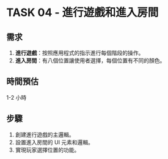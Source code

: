 # TASK 04 - 進行遊戲和進入房間

## 需求

1. **進行遊戲**：按照應用程式的指示進行每個階段的操作。
2. **進入房間**：有八個位置讓使用者選擇，每個位置有不同的顏色。

## 時間預估

1-2 小時

## 步驟

1. 創建進行遊戲的主邏輯。
2. 設置進入房間的 UI 元素和邏輯。
3. 實現玩家選擇位置的功能。
